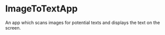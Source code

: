 # ImageToTextApp
An app which scans images for potential texts and displays the text on the screen.
